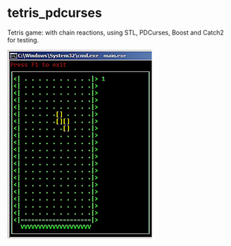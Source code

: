 # tetris_pdcurses
Tetris game: with chain reactions, using STL, PDCurses, Boost and Catch2 for testing.

![Preview](/bin/main.gif)

